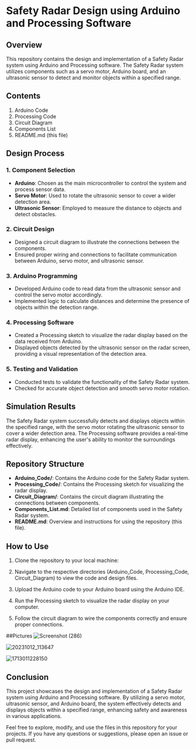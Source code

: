 # Safety Radar Design using Arduino and Processing Software

## Overview

This repository contains the design and implementation of a Safety Radar system using Arduino and Processing software. The Safety Radar system utilizes components such as a servo motor, Arduino board, and an ultrasonic sensor to detect and monitor objects within a specified range.

## Contents

1. Arduino Code
2. Processing Code
3. Circuit Diagram
4. Components List
5. README.md (this file)

## Design Process

### 1. Component Selection

- **Arduino**: Chosen as the main microcontroller to control the system and process sensor data.
- **Servo Motor**: Used to rotate the ultrasonic sensor to cover a wider detection area.
- **Ultrasonic Sensor**: Employed to measure the distance to objects and detect obstacles.
  
### 2. Circuit Design

- Designed a circuit diagram to illustrate the connections between the components.
- Ensured proper wiring and connections to facilitate communication between Arduino, servo motor, and ultrasonic sensor.

### 3. Arduino Programming

- Developed Arduino code to read data from the ultrasonic sensor and control the servo motor accordingly.
- Implemented logic to calculate distances and determine the presence of objects within the detection range.

### 4. Processing Software

- Created a Processing sketch to visualize the radar display based on the data received from Arduino.
- Displayed objects detected by the ultrasonic sensor on the radar screen, providing a visual representation of the detection area.

### 5. Testing and Validation

- Conducted tests to validate the functionality of the Safety Radar system.
- Checked for accurate object detection and smooth servo motor rotation.

## Simulation Results

The Safety Radar system successfully detects and displays objects within the specified range, with the servo motor rotating the ultrasonic sensor to cover a wider detection area. The Processing software provides a real-time radar display, enhancing the user's ability to monitor the surroundings effectively.

## Repository Structure

- **Arduino_Code/**: Contains the Arduino code for the Safety Radar system.
- **Processing_Code/**: Contains the Processing sketch for visualizing the radar display.
- **Circuit_Diagram/**: Contains the circuit diagram illustrating the connections between components.
- **Components_List.md**: Detailed list of components used in the Safety Radar system.
- **README.md**: Overview and instructions for using the repository (this file).

## How to Use

1. Clone the repository to your local machine:

2. Navigate to the respective directories (Arduino_Code, Processing_Code, Circuit_Diagram) to view the code and design files.

3. Upload the Arduino code to your Arduino board using the Arduino IDE.

4. Run the Processing sketch to visualize the radar display on your computer.

5. Follow the circuit diagram to wire the components correctly and ensure proper connections.

##Pictures
![Screenshot (286)](https://github.com/ugandhar-sist/Safety-radar/assets/137391299/b93622ae-3ccb-4ee8-97ce-c5490fb3eeb0)


![20231012_113647](https://github.com/ugandhar-sist/Safety-radar/assets/137391299/3d38e376-0692-4138-b48d-c204870697aa)


![1713011228150](https://github.com/ugandhar-sist/Safety-radar/assets/137391299/1a1d596e-0ed1-4dcb-a0d5-7e40d13adf18)



## Conclusion

This project showcases the design and implementation of a Safety Radar system using Arduino and Processing software. By utilizing a servo motor, ultrasonic sensor, and Arduino board, the system effectively detects and displays objects within a specified range, enhancing safety and awareness in various applications.

Feel free to explore, modify, and use the files in this repository for your projects. If you have any questions or suggestions, please open an issue or pull request.
